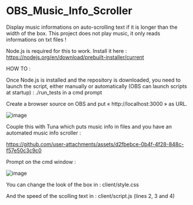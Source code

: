 # OBS_Music_Info_Scroller
Display music informations on auto-scrolling text if it is longer than the width of the box.
This project does not play music, it only reads informations on txt files !

Node.js is required for this to work. Install it here : https://nodejs.org/en/download/prebuilt-installer/current


HOW TO :

Once Node.js is installed and the repository is downloaded, you need to launch the script, either manually or automatically (OBS can launch scripts at startup) : ./run_tests in a cmd prompt

Create a browser source on OBS and put « http://localhost:3000 » as URL.

![image](https://github.com/user-attachments/assets/34e7ccd1-f369-4f4f-8530-9f018afec8ce)

Couple this with Tuna which puts music info in files and you have an automated music info scroller :

https://github.com/user-attachments/assets/d2fbebce-0b4f-4f28-848c-f57e50c3c9c0

Prompt on the cmd window :

![image](https://github.com/user-attachments/assets/186c3490-7ffc-4a2e-bc04-baf5fcaeeb3b)

You can change the look of the box in : client/style.css

And the speed of the scolling text in : client/script.js (lines 2, 3 and 4)
